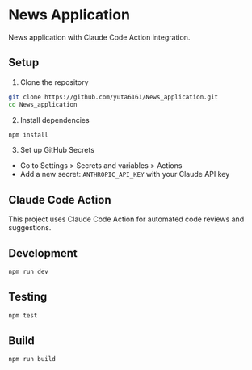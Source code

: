 # News Application

News application with Claude Code Action integration.

## Setup

1. Clone the repository
```bash
git clone https://github.com/yuta6161/News_application.git
cd News_application
```

2. Install dependencies
```bash
npm install
```

3. Set up GitHub Secrets
- Go to Settings > Secrets and variables > Actions
- Add a new secret: `ANTHROPIC_API_KEY` with your Claude API key

## Claude Code Action

This project uses Claude Code Action for automated code reviews and suggestions.

## Development

```bash
npm run dev
```

## Testing

```bash
npm test
```

## Build

```bash
npm run build
```